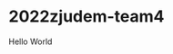 # 2022zjudem-team4
Hello World 
<html>
<head>
    <meta name="viewport" content="with=device>
    <title>Design Engineering Group Website</title>
